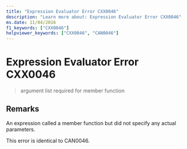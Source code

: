 ```yaml
---
title: "Expression Evaluator Error CXX0046"
description: "Learn more about: Expression Evaluator Error CXX0046"
ms.date: 11/04/2016
f1_keywords: ["CXX0046"]
helpviewer_keywords: ["CXX0046", "CAN0046"]
---
```

# Expression Evaluator Error CXX0046

> argument list required for member function

## Remarks

An expression called a member function but did not specify any actual parameters.

This error is identical to CAN0046.

